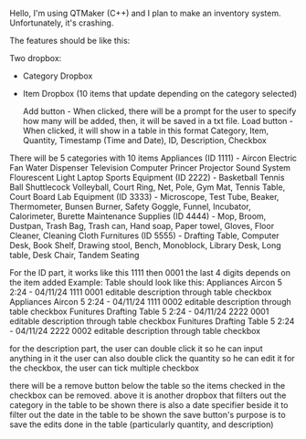 Hello, I'm using QTMaker (C++) and I plan to make an inventory system.
Unfortunately, it's crashing.

The features should be like this:

Two dropbox:
- Category Dropbox
- Item Dropbox (10 items that update depending on the category selected)

  Add button - When clicked, there will be a prompt for the user to specify how many will be added, then, it will be saved in a txt file.
  Load button - When clicked, it will show in a table in this format Category, Item, Quantity, Timestamp (Time and Date), ID, Description, Checkbox

There will be 5 categories with 10 items
Appliances (ID 1111) - Aircon Electric Fan Water Dispenser Television Computer Princer Projector Sound System Flourescent Light Laptop
Sports Equipment (ID 2222) - Basketball Tennis Ball Shuttlecock Volleyball, Court Ring, Net, Pole, Gym Mat, Tennis Table, Court Board
Lab Equipment (ID 3333) - Microscope, Test Tube, Beaker, Thermometer, Bunsen Burner, Safety Goggle, Funnel, Incubator, Calorimeter, Burette
Maintenance Supplies (ID 4444) - Mop, Broom, Dustpan, Trash Bag, Trash can, Hand soap, Paper towel, Gloves, Floor Cleaner, Cleaning Cloth
Furnitures (ID 5555) - Drafting Table, Computer Desk, Book Shelf, Drawing stool, Bench, Monoblock, Library Desk, Long table, Desk Chair, Tandem Seating

For the ID part, it works like this 1111 then 0001
the last 4 digits depends on the item added
Example:
Table should look like this:
Appliances Aircon 5 2:24 - 04/11/24 1111 0001 editable description through table checkbox
Appliances Aircon 5 2:24 - 04/11/24 1111 0002 editable description through table checkbox
Funitures  Drafting Table  5 2:24 - 04/11/24 2222 0001 editable description through table checkbox
Funitures  Drafting Table  5 2:24 - 04/11/24 2222 0002 editable description through table checkbox

for the description part, the user can double click it so he can input anything in it
the user can also double click the quantity so he can edit it
for the checkbox, the user can tick multiple checkbox

there will be a remove button below the table so the items checked in the checkbox can be removed.
above it is another dropbox that filters out the category in the table to be shown
there is also a date specifier beside it to filter out the date in the table to be shown
the save button's purpose is to save the edits done in the table (particularly quantity, and description)

